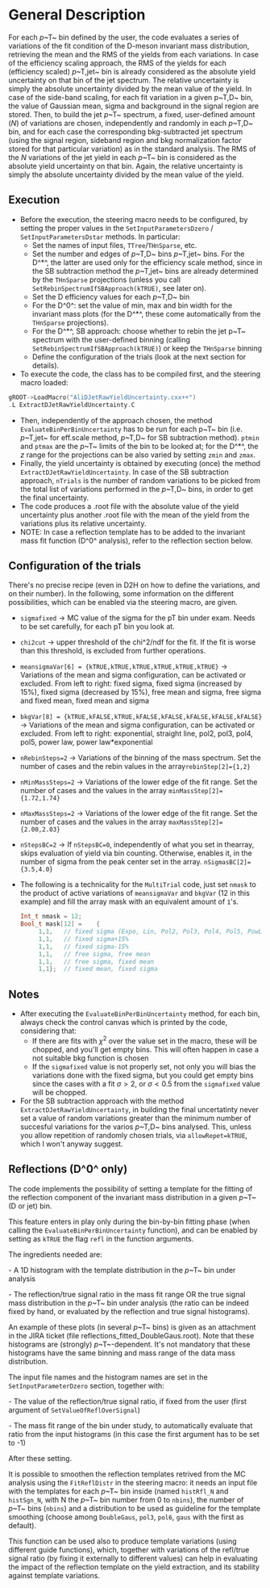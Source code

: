 # General Description
For each *p*~T~ bin defined by the user, the code evaluates a series of variations of the fit condition of the D-meson invariant mass distribution, retrieving the mean and the RMS of the yields from each variations.
In case of the efficiency scaling approach, the RMS of the yields for each (efficiency scaled) *p*~T,jet~ bin is already considered as the absolute yield uncertainty on that bin of the jet spectrum. The relative uncertainty is simply the absolute uncertainty divided by the mean value of the yield.
In case of the side-band scaling, for each fit variation in a given p~T,D~ bin, the value of Gaussian mean, sigma and background in the signal region are stored. Then, to build the jet *p*~T~ spectrum, a fixed, user-defined amount (*N*) of variations are chosen, independently and randomly in each *p*~T,D~ bin, and for each case the corresponding bkg-subtracted jet spectrum (using the signal region, sideband region and bkg normalization factor stored for that particular variation) as in the standard analysis. The RMS of the *N* variations of the jet yield in each *p*~T~ bin is considered as the absolute yield uncertainty on that bin. Again, the relative uncertainty is simply the absolute uncertainty divided by the mean value of the yield.

## Execution
- Before the execution, the steering macro needs to be configured, by setting the proper values in the `SetInputParametersDzero` / `SetInputParametersDstar` methods. In particular:
  - Set the names of input files, `TTree`/`THnSparse`, etc.
  - Set the number and edges of *p*~T,D~ bins *p*~T,jet~ bins. For the D^*^, the latter are used only for the efficiency scale method, since in the SB subtraction method the *p*~T,jet~ bins are already determined by the `THnSparse` projections (unless you call `SetRebinSpectrumIfSBApproach(kTRUE)`, see later on).
  - Set the D efficiency values for each *p*~T,D~ bin
  - For the D^0^: set the value of min, max and bin width for the invariant mass plots (for the D^*^, these come automatically from the `THnSparse` projections).
  - For the D^*^, SB approach: choose whether to rebin the jet p~T~ spectrum with the user-defined binning (calling `SetRebinSpectrumIfSBApproach(kTRUE)`) or keep the `THnSparse` binning
  - Define the configuration of the trials (look at the next section for details).
- To execute the code, the class has to be compiled first, and the steering macro loaded:

~~~~   C++
gROOT->LoadMacro("AliDJetRawYieldUncertainty.cxx++")
.L ExtractDJetRawYieldUncertainty.C
~~~~

- Then, independently of the approach chosen, the method `EvaluateBinPerBinUncertainty` has to be run for each p~T~ bin (i.e. *p*~T,jet~ for eff.scale method, *p*~T,D~ for SB subtraction method). `ptmin` and `ptmax` are the *p*~T~ limits of the bin to be looked at; for the D^*^, the *z* range for the projections can be also varied by setting `zmin` and `zmax`.
- Finally, the yield uncertainty is obtained by executing (once) the method `ExtractDJetRawYieldUncertainty`. In case of the SB subtraction approach, `nTrials` is the number of random variations to be picked from the total list of variations performed in the *p*~T,D~ bins, in order to get the final uncertainty.
- The code produces a .root file with the absolute value of the yield uncertainty plus another .root file with the mean of the yield from the variations plus its relative uncertainty.
- NOTE: In case a reflection template has to be added to the invariant mass fit function (D^0^ analysis), refer to the reflection section below.

## Configuration of the trials
There's no precise recipe (even in D2H on how to define the variations, and on their number). In the following, some information on the different possibilities, which can be enabled via the steering macro, are given.

* `sigmafixed` $\to$ MC value of the sigma for the pT bin under exam. Needs to be set carefully, for each pT bin you look at.

* `chi2cut` $\to$ upper threshold of the chi^2/ndf for the fit. If the fit is worse than this threshold, is excluded from further operations.

* `meansigmaVar[6] = {kTRUE,kTRUE,kTRUE,kTRUE,kTRUE,kTRUE}` $\to$ Variations of the mean and sigma configuration, can be activated or excluded. From left to right: fixed sigma, fixed sigma (increased by 15%), fixed sigma (decreased by 15%), free mean and sigma, free sigma and fixed mean, fixed mean and sigma


* `bkgVar[8] = {kTRUE,kFALSE,kTRUE,kFALSE,kFALSE,kFALSE,kFALSE,kFALSE}` $\to$ Variations of the mean and sigma configuration, can be activated or excluded.
  From left to right: exponential, straight line, pol2, pol3, pol4, pol5, power law, power law*exponential

* `nRebinSteps=2`  $\to$ Variations of the binning of the mass spectrum. Set the number of cases and the rebin values in the array`rebinStep[2]={1,2}`

* `nMinMassSteps=2` $\to$ Variations of the lower edge of the fit range. Set the number of cases and the values in the array `minMassStep[2]={1.72,1.74}`

* `nMaxMassSteps=2`  $\to$ Variations of the lower edge of the fit range. Set the number of cases and the values in the array `maxMassStep[2]={2.00,2.03}`

* `nStepsBC=2`  $\to$ If `nStepsBC=0`, independently of what you set in thearray, skips evaluation of yield via bin counting. Otherwise, enables it, in the number of sigma from the peak center set in the array.
  `nSigmasBC[2]={3.5,4.0}`

* The following is a technicality for the `MultiTrial` code, just set `nmask` to the product of active variations of `meansigmaVar` and `bkgVar` (12 in this example) and fill the array mask with an equivalent amount of `1`'s.

  ~~~C++
  Int_t nmask = 12;
  Bool_t mask[12] =    {
       1,1,   // fixed sigma (Expo, Lin, Pol2, Pol3, Pol4, Pol5, PowLaw, PowLaw*Exp)
       1,1,   // fixed sigma+15%
       1,1,   // fixed sigma-15%
       1,1,   // free sigma, free mean
       1,1,   // free sigma, fixed mean
       1,1};  // fixed mean, fixed sigma
  ~~~

## Notes

* After executing the `EvaluateBinPerBinUncertainty` method, for each bin, always check the control canvas which is printed by the code, considering that:
  - If there are fits with $\chi^2$ over the value set in the macro, these will be chopped, and you'll get empty bins. This will often happen in case a not suitable bkg function is chosen
  - If the `sigmafixed` value is not properly set, not only you will bias the variations done with the fixed sigma, but you could get empty bins since the cases with a fit $\sigma >2$, or $\sigma<0.5$ from the `sigmafixed` value will be chopped.
* For the SB subtraction approach with the method `ExtractDJetRawYieldUncertainty`, in building the final uncertatinty never set a value of random variations greater than the minimum number of succesful variations for the varios *p*~T,D~ bins analysed. This, unless you allow repetition of randomly chosen trials, via `allowRepet=kTRUE`, which I won't anyway suggest.

## Reflections (D^0^ only)

The code implements the possibility of setting a template for the fitting of the reflection component of the invariant mass distribution in a given _p_~T~ (D or jet) bin.

This feature enters in play only during the bin-by-bin fitting phase (when calling the `EvaluateBinPerBinUncertainty` function), and can be enabled by setting as `kTRUE` the flag `refl` in the function arguments.

The ingredients needed are:

\- A 1D histogram with the template distribution in the _p_~T~ bin under analysis

\- The reflection/true signal ratio in the mass fit range OR the true signal mass distribution in the _p_~T~ bin under analysis (the ratio can be indeed fixed by hand, or evaluated by the reflection and true signal histograms).

An example of these plots (in several _p_~T~ bins) is given as an attachment in the JIRA ticket (file reflections_fitted_DoubleGaus.root). Note that these histograms are (strongly) _p_~T~-dependent. It's not mandatory that these histograms have the same binning and mass range of the data mass distribution.

The input file names and the histogram names are set in the `SetInputParameterDzero` section, together with:

\- The value of the reflection/true signal ratio, if fixed from the user (first argument of `SetValueOfReflOverSignal`)

\- The mass fit range of the bin under study, to automatically evaluate that ratio from the input histograms (in this case the first argument has to be set to -1)

After these setting.

It is possible to smoothen the reflection templates retrived from the MC analysis using the `FitReflDistr` in the steering macro: it needs an input file with the templates for each *p*~T~ bin inside (named `histRfl_N` and `histSgn_N`, with N the *p*~T~ bin number from 0 to `nbins`), the number of _p_~T~ bins (`nbins`) and a distribution to be used as guideline for the template smoothing (choose among `DoubleGaus`, `pol3`, `pol6`, `gaus` with the first as default).

This function can be used also to produce template variations (using different guide functions), which, together with variations of the refl/true signal ratio (by fixing it externally to different values) can help in evaluating the impact of the reflection template on the yield extraction, and its stability against template variations.